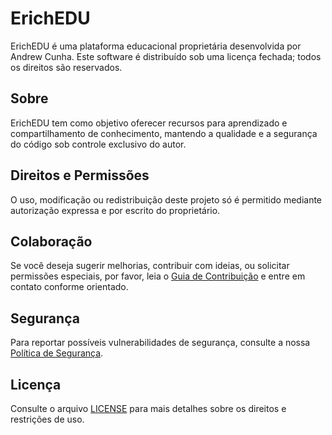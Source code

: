 # ErichEDU

ErichEDU é uma plataforma educacional proprietária desenvolvida por Andrew Cunha. Este software é distribuído sob uma licença fechada; todos os direitos são reservados.

## Sobre

ErichEDU tem como objetivo oferecer recursos para aprendizado e compartilhamento de conhecimento, mantendo a qualidade e a segurança do código sob controle exclusivo do autor.

## Direitos e Permissões

O uso, modificação ou redistribuição deste projeto só é permitido mediante autorização expressa e por escrito do proprietário.

## Colaboração

Se você deseja sugerir melhorias, contribuir com ideias, ou solicitar permissões especiais, por favor, leia o [Guia de Contribuição](CONTRIBUTING.md) e entre em contato conforme orientado.

## Segurança

Para reportar possíveis vulnerabilidades de segurança, consulte a nossa [Política de Segurança](SECURITY.md).

## Licença

Consulte o arquivo [LICENSE](LICENSE) para mais detalhes sobre os direitos e restrições de uso.